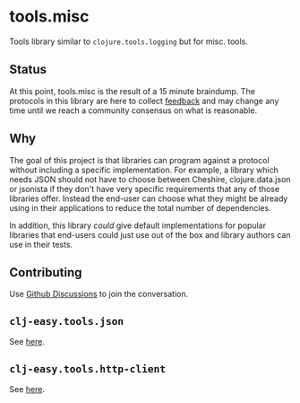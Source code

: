 # tools.misc

Tools library similar to `clojure.tools.logging` but for misc. tools.

## Status

At this point, tools.misc is the result of a 15 minute braindump. The protocols
in this library are here to collect
[feedback](https://github.com/clj-easy/tools.misc/discussions) and may change
any time until we reach a community consensus on what is
reasonable.

## Why

The goal of this project is that libraries can program against a protocol
without including a specific implementation. For example, a library which needs
JSON should not have to choose between Cheshire, clojure.data.json or jsonista
if they don't have very specific requirements that any of those libraries
offer. Instead the end-user can choose what they might be already using in their
applications to reduce the total number of dependencies.

In addition, this library _could_ give default implementations for popular
libraries that end-users could just use out of the box and library authors can
use in their tests.

## Contributing

Use [Github Discussions](https://github.com/clj-easy/tools.misc/discussions) to
join the conversation.

## `clj-easy.tools.json`

See [here](https://github.com/clj-easy/tools.misc/blob/main/src/clj_easy/tools/json.clj).

## `clj-easy.tools.http-client`

See [here](https://github.com/clj-easy/tools.misc/blob/main/src/clj_easy/tools/http_client.clj).

